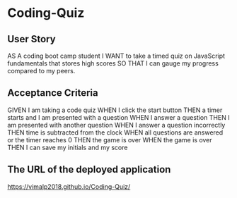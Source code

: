 # Coding-Quiz
## User Story
AS A coding boot camp student
I WANT to take a timed quiz on JavaScript fundamentals that stores high scores SO THAT I can gauge my progress compared to my peers.

## Acceptance Criteria

GIVEN I am taking a code quiz
WHEN I click the start button
THEN a timer starts and I am presented with a question
WHEN I answer a question
THEN I am presented with another question
WHEN I answer a question incorrectly
THEN time is subtracted from the clock
WHEN all questions are answered or the timer reaches 0
THEN the game is over
WHEN the game is over
THEN I can save my initials and my score

## The URL of the deployed application
https://vimalp2018.github.io/Coding-Quiz/